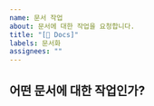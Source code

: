 ```yaml
---
name: 문서 작업
about: 문서에 대한 작업을 요청합니다.
title: "[📖 Docs]"
labels: 문서화
assignees: ""
---
```


## 어떤 문서에 대한 작업인가?
